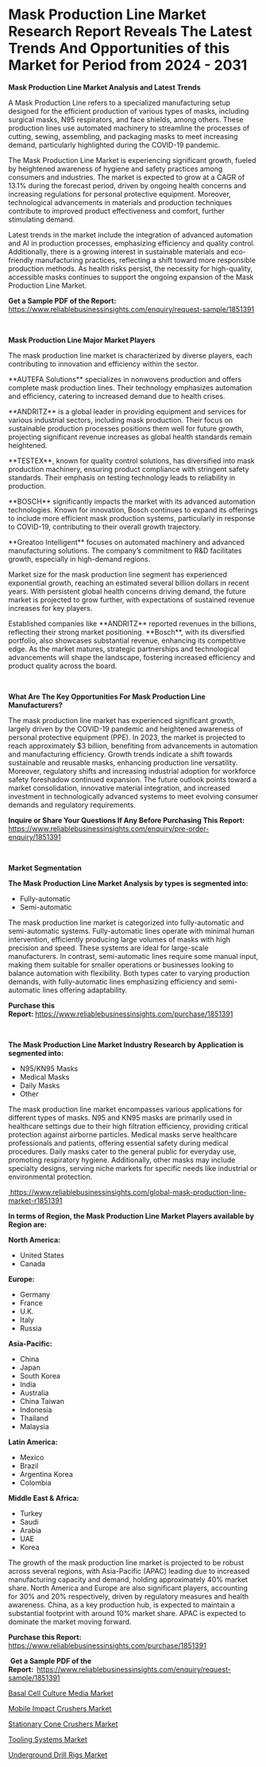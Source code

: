 <p><h1>Mask Production Line Market Research Report Reveals The Latest Trends And Opportunities of this Market for Period from 2024 - 2031</h1></p><p><strong>Mask Production Line Market Analysis and Latest Trends</strong></p>
<p><p>A Mask Production Line refers to a specialized manufacturing setup designed for the efficient production of various types of masks, including surgical masks, N95 respirators, and face shields, among others. These production lines use automated machinery to streamline the processes of cutting, sewing, assembling, and packaging masks to meet increasing demand, particularly highlighted during the COVID-19 pandemic. </p><p>The Mask Production Line Market is experiencing significant growth, fueled by heightened awareness of hygiene and safety practices among consumers and industries. The market is expected to grow at a CAGR of 13.1% during the forecast period, driven by ongoing health concerns and increasing regulations for personal protective equipment. Moreover, technological advancements in materials and production techniques contribute to improved product effectiveness and comfort, further stimulating demand. </p><p>Latest trends in the market include the integration of advanced automation and AI in production processes, emphasizing efficiency and quality control. Additionally, there is a growing interest in sustainable materials and eco-friendly manufacturing practices, reflecting a shift toward more responsible production methods. As health risks persist, the necessity for high-quality, accessible masks continues to support the ongoing expansion of the Mask Production Line Market.</p></p>
<p><strong>Get a Sample PDF of the Report:&nbsp;</strong> <a href="https://www.reliablebusinessinsights.com/enquiry/request-sample/1851391?utm_campaign=1555&utm_medium=2&utm_source=Github&utm_content=ia&utm_term=19102024&utm_id=mask-production-line">https://www.reliablebusinessinsights.com/enquiry/request-sample/1851391</a></p>
<p>&nbsp;</p>
<p><strong>Mask Production Line Major Market Players</strong></p>
<p><p>The mask production line market is characterized by diverse players, each contributing to innovation and efficiency within the sector. </p><p>**AUTEFA Solutions** specializes in nonwovens production and offers complete mask production lines. Their technology emphasizes automation and efficiency, catering to increased demand due to health crises.</p><p>**ANDRITZ** is a global leader in providing equipment and services for various industrial sectors, including mask production. Their focus on sustainable production processes positions them well for future growth, projecting significant revenue increases as global health standards remain heightened.</p><p>**TESTEX**, known for quality control solutions, has diversified into mask production machinery, ensuring product compliance with stringent safety standards. Their emphasis on testing technology leads to reliability in production.</p><p>**BOSCH** significantly impacts the market with its advanced automation technologies. Known for innovation, Bosch continues to expand its offerings to include more efficient mask production systems, particularly in response to COVID-19, contributing to their overall growth trajectory.</p><p>**Greatoo Intelligent** focuses on automated machinery and advanced manufacturing solutions. The company’s commitment to R&D facilitates growth, especially in high-demand regions.</p><p>Market size for the mask production line segment has experienced exponential growth, reaching an estimated several billion dollars in recent years. With persistent global health concerns driving demand, the future market is projected to grow further, with expectations of sustained revenue increases for key players.</p><p>Established companies like **ANDRITZ** reported revenues in the billions, reflecting their strong market positioning. **Bosch**, with its diversified portfolio, also showcases substantial revenue, enhancing its competitive edge. As the market matures, strategic partnerships and technological advancements will shape the landscape, fostering increased efficiency and product quality across the board.</p></p>
<p>&nbsp;</p>
<p><strong>What Are The Key Opportunities For Mask Production Line Manufacturers?</strong></p>
<p><p>The mask production line market has experienced significant growth, largely driven by the COVID-19 pandemic and heightened awareness of personal protective equipment (PPE). In 2023, the market is projected to reach approximately $3 billion, benefiting from advancements in automation and manufacturing efficiency. Growth trends indicate a shift towards sustainable and reusable masks, enhancing production line versatility. Moreover, regulatory shifts and increasing industrial adoption for workforce safety foreshadow continued expansion. The future outlook points toward a market consolidation, innovative material integration, and increased investment in technologically advanced systems to meet evolving consumer demands and regulatory requirements.</p></p>
<p><strong>Inquire or Share Your Questions If Any Before Purchasing This Report:</strong> <a href="https://www.reliablebusinessinsights.com/enquiry/pre-order-enquiry/1851391?utm_campaign=1555&utm_medium=2&utm_source=Github&utm_content=ia&utm_term=19102024&utm_id=mask-production-line">https://www.reliablebusinessinsights.com/enquiry/pre-order-enquiry/1851391</a></p>
<p>&nbsp;</p>
<p><strong>Market Segmentation</strong></p>
<p><strong>The Mask Production Line Market Analysis by types is segmented into:</strong></p>
<p><ul><li>Fully-automatic</li><li>Semi-automatic</li></ul></p>
<p><p>The mask production line market is categorized into fully-automatic and semi-automatic systems. Fully-automatic lines operate with minimal human intervention, efficiently producing large volumes of masks with high precision and speed. These systems are ideal for large-scale manufacturers. In contrast, semi-automatic lines require some manual input, making them suitable for smaller operations or businesses looking to balance automation with flexibility. Both types cater to varying production demands, with fully-automatic lines emphasizing efficiency and semi-automatic lines offering adaptability.</p></p>
<p><strong>Purchase this Report:&nbsp;</strong><a href="https://www.reliablebusinessinsights.com/purchase/1851391?utm_campaign=1555&utm_medium=2&utm_source=Github&utm_content=ia&utm_term=19102024&utm_id=mask-production-line">https://www.reliablebusinessinsights.com/purchase/1851391</a></p>
<p>&nbsp;</p>
<p><strong>The Mask Production Line Market Industry Research by Application is segmented into:</strong></p>
<p><ul><li>N95/KN95 Masks</li><li>Medical Masks</li><li>Daily Masks</li><li>Other</li></ul></p>
<p><p>The mask production line market encompasses various applications for different types of masks. N95 and KN95 masks are primarily used in healthcare settings due to their high filtration efficiency, providing critical protection against airborne particles. Medical masks serve healthcare professionals and patients, offering essential safety during medical procedures. Daily masks cater to the general public for everyday use, promoting respiratory hygiene. Additionally, other masks may include specialty designs, serving niche markets for specific needs like industrial or environmental protection.</p></p>
<p><a href="https://www.reliablebusinessinsights.com/global-mask-production-line-market-r1851391?utm_campaign=1555&utm_medium=2&utm_source=Github&utm_content=ia&utm_term=19102024&utm_id=mask-production-line">&nbsp;https://www.reliablebusinessinsights.com/global-mask-production-line-market-r1851391</a></p>
<p><strong>In terms of Region, the Mask Production Line Market Players available by Region are:</strong></p>
<p>
    <p> <strong> North America: </strong>
        <ul>
            <li>United States</li>
            <li>Canada</li>
        </ul>
        </p> 
    <p> <strong> Europe: </strong>
        <ul>
            <li>Germany</li>
            <li>France</li>
            <li>U.K.</li>
            <li>Italy</li>
            <li>Russia</li>
        </ul>
        </p> 
    <p> <strong> Asia-Pacific: </strong>
        <ul>
            <li>China</li>
            <li>Japan</li>
            <li>South Korea</li>
            <li>India</li>
            <li>Australia</li>
            <li>China Taiwan</li>
            <li>Indonesia</li>
            <li>Thailand</li>
            <li>Malaysia</li>
        </ul>
        </p> 
    <p> <strong> Latin America: </strong>
        <ul>
            <li>Mexico</li>
            <li>Brazil</li>
            <li>Argentina Korea</li>
            <li>Colombia</li>
        </ul>
        </p> 
    <p> <strong> Middle East & Africa: </strong>
        <ul>
            <li>Turkey</li>
            <li>Saudi</li>
            <li>Arabia</li>
            <li>UAE</li>
            <li>Korea</li>
        </ul>
    </p>
    </p>
<p><p>The growth of the mask production line market is projected to be robust across several regions, with Asia-Pacific (APAC) leading due to increased manufacturing capacity and demand, holding approximately 40% market share. North America and Europe are also significant players, accounting for 30% and 20% respectively, driven by regulatory measures and health awareness. China, as a key production hub, is expected to maintain a substantial footprint with around 10% market share. APAC is expected to dominate the market moving forward.</p></p>
<p><strong>Purchase this Report: </strong><a href="https://www.reliablebusinessinsights.com/purchase/1851391?utm_campaign=1555&utm_medium=2&utm_source=Github&utm_content=ia&utm_term=19102024&utm_id=mask-production-line">https://www.reliablebusinessinsights.com/purchase/1851391</a></p>
<p>&nbsp;<strong>Get a Sample PDF of the Report:&nbsp;&nbsp;</strong><a href="https://www.reliablebusinessinsights.com/enquiry/request-sample/1851391?utm_campaign=1555&utm_medium=2&utm_source=Github&utm_content=ia&utm_term=19102024&utm_id=mask-production-line">https://www.reliablebusinessinsights.com/enquiry/request-sample/1851391</a></p>
<p><strong></strong></p>
<p><p><a href="https://github.com/SamiaChowdhury801/Market-Research-Report-List-1/blob/main/basal-cell-culture-media-market.md?utm_campaign=1555&utm_medium=2&utm_source=Github&utm_content=ia&utm_term=19102024&utm_id=mask-production-line">Basal Cell Culture Media Market</a></p><p><a href="https://www.linkedin.com/pulse/mobile-impact-crushers-market-outlook-share-analysis-2pe4f?utm_campaign=1555&utm_medium=2&utm_source=Github&utm_content=ia&utm_term=19102024&utm_id=mask-production-line">Mobile Impact Crushers Market</a></p><p><a href="https://www.linkedin.com/pulse/strategic-roadmap-global-stationary-cone-crushers-jyppf?utm_campaign=1555&utm_medium=2&utm_source=Github&utm_content=ia&utm_term=19102024&utm_id=mask-production-line">Stationary Cone Crushers Market</a></p><p><a href="https://www.linkedin.com/pulse/trends-global-tooling-systems-market-forecast-analysis-u0uvf?utm_campaign=1555&utm_medium=2&utm_source=Github&utm_content=ia&utm_term=19102024&utm_id=mask-production-line">Tooling Systems Market</a></p><p><a href="https://www.linkedin.com/pulse/underground-drill-rigs-market-refracting-trends-consumer-behaviors-bbkuf?utm_campaign=1555&utm_medium=2&utm_source=Github&utm_content=ia&utm_term=19102024&utm_id=mask-production-line">Underground Drill Rigs Market</a></p></p>